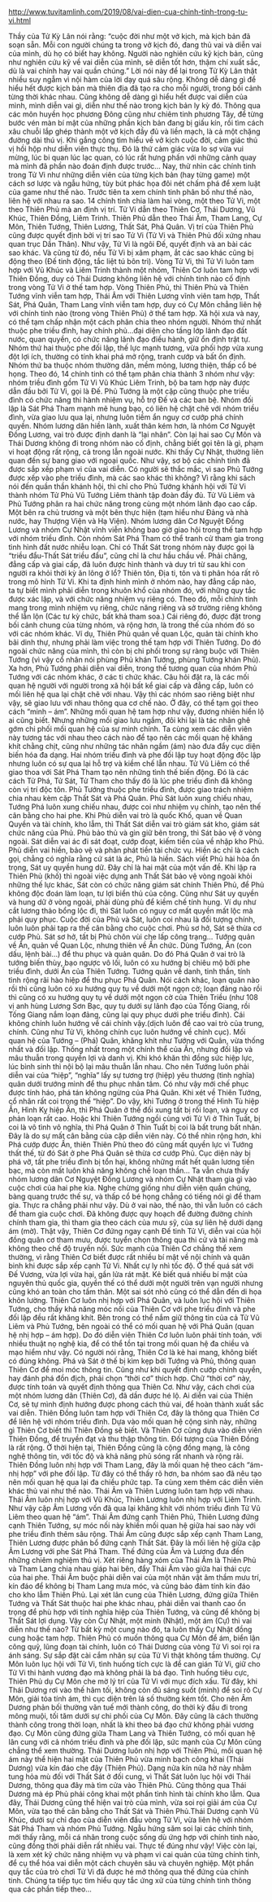 http://www.tuvitamlinh.com/2019/08/vai-dien-cua-chinh-tinh-trong-tu-vi.html

Thầy của Tử Kỳ Lân nói rằng: “cuộc đời như một vở kịch, mà kịch bản đã soạn sẵn. Mỗi con người chúng ta trong vở kịch đó, đang thủ vai và diễn vai của mình, dù họ có biết hay không. Người nào nghiên cứu kỹ kịch bản, cũng như nghiên cứu kỹ về vai diễn của mình, sẽ diễn tốt hơn, thậm chí xuất sắc, dù là vai chính hay vai quần chúng.”
Lời nói này để lại trong Tử Kỳ Lân thật nhiều suy ngẫm vì nội hàm của lời dạy quá sâu rộng. Không dễ dàng gì để hiểu hết được kịch bản mà thiên địa đã tạo ra cho mỗi người, trong bối cảnh từng thời khác nhau. Cũng không dễ dàng gì hiểu hết được vai diễn của mình, mình diễn vai gì, diễn như thế nào trong kịch bản ly kỳ đó. Thông qua các môn huyền học phương Đông cũng như chiêm tinh phương Tây, để từng bước vén màn bí mật của những phần kịch bản đang bị giấu kín, rồi tìm cách xâu chuỗi lắp ghép thành một vở kịch đầy đủ và liền mạch, là cả một chặng đường dài thú vị. Khi gắng công tìm hiểu về vở kịch cuộc đời, cảm giác thú vị hồi hộp như diễn viên thực thụ. Đó là thứ cảm giác vừa lo sợ vừa vui mừng, lúc bi quan lúc lạc quan, có lúc rất hưng phấn với những cảnh quay mà mình đã phần nào đoán định được trước...
Nay, thử nhìn các chính tinh trong Tử Vi như những diễn viên của từng kịch bản (hay từng game) một cách sơ lược và ngẫu hứng, tùy bút phác họa đôi nét chấm phá để xem luật của game như thế nào.
Trước tiên ta xem chính tinh phân bố như thế nào, liên hệ với nhau ra sao. 14 chính tinh chia làm hai vòng, một theo Tử Vi, một theo Thiên Phủ mà an định vị trí. Tử Vi dẫn theo Thiên Cơ, Thái Dương, Vũ Khúc, Thiên Đồng, Liêm Trinh. Thiên Phủ dẫn theo Thái Âm, Tham Lang, Cự Môn, Thiên Tướng, Thiên Lương, Thất Sát, Phá Quân. Vị trí của Thiên Phủ cũng được quyết định bởi vị trí sao Tử Vi (Tử Vi và Thiên Phủ đối xứng nhau quan trục Dần Thân). Như vậy, Tử Vi là ngôi Đế, quyết định và an bài các sao khác. Và cũng từ đó, nếu Tử Vi bị xâm phạm, ắt các sao khác cũng bị động theo (Đế tinh động, tắc liệt tú bôn trì).
Vòng Tử Vi, thì Tử Vi luôn tam hợp với Vũ Khúc và Liêm Trinh thành một nhóm, Thiên Cơ luôn tam hợp với Thiên Đồng, duy có Thái Dương không liên hệ với chính tinh nào cố định trong vòng Tử Vi ở thế tam hợp.
Vòng Thiên Phủ, thì Thiên Phủ và Thiên Tướng vĩnh viễn tam hợp, Thái Âm với Thiên Lương vĩnh viên tam hợp, Thất Sát, Phá Quân, Tham Lang vĩnh viễn tam hợp, duy có Cự Môn chẳng liên hệ với chính tinh nào (trong vòng Thiên Phủ) ở thế tam hợp.
Xã hội xưa và nay, có thể tạm chấp nhận một cách phân chia theo nhóm người. Nhóm thứ nhất thuộc phe triều đình, hay chính phủ…đại diện cho tầng lớp lãnh đạo đất nước, quan quyền, có chức năng lãnh đạo điều hành, giữ ổn định trật tự. Nhóm thứ hai thuộc phe đối lập, thế lực mạnh tương, vừa phối hợp vừa xung đột lợi ích, thường có tính khai phá mở rộng, tranh cướp và bất ổn định. Nhóm thứ ba thuộc nhóm thường dân, mềm mỏng, lương thiện, thấp cổ bé họng. Theo đó, 14 chính tinh có thể tạm phân chia thành 3 nhóm như vậy: nhóm triều đình gồm Tử Vi Vũ Khúc Liêm Trinh, bộ ba tam hợp này được dẫn đầu bởi Tử Vi, gọi là Đế. Phủ Tướng là một cặp cũng thuộc phe triều đình có chức năng thi hành nhiệm vụ, hỗ trợ Đế và các ban bệ. Nhóm đối lập là Sát Phá Tham mạnh mẽ hung bạo, có liên hệ chặt chẽ với nhóm triều đình, vừa giao lưu qua lại, nhưng luôn tiềm ẩn nguy cơ cướp phá chính quyền. Nhóm lương dân hiền lành, xuất thân kém hơn, là nhóm Cơ Nguyệt Đồng Lương, vai trò được định danh là “lại nhân”. Còn lại hai sao Cự Môn và Thái Dương không đi trong nhóm nào cố định, chẳng biết gọi tên là gì, phạm vi hoạt động rất rộng, cả trong lẫn ngoài nước. Khi thấy Cự Nhật, thường liên quan đến sự bang giao với ngoại quốc.
Như vậy, sơ bộ các chính tinh đã được sắp xếp phạm vi của vai diễn.
Có người sẽ thắc mắc, vì sao Phủ Tướng được xếp vào phe triều đình, mà các sao khác thì không? Vì rằng khi sách nói đến quần thần khánh hội, thì chỉ cho Phủ Tướng khánh hội với Tử Vi thành nhóm Tử Phủ Vũ Tướng Liêm thành tập đoàn đầy đủ. Tử Vũ Liêm và Phủ Tướng phân ra hai chức năng trong cùng một nhóm lãnh đạo cao cấp. Một bên ra chủ trương và một bên thực hiện (tạm hiểu như Đảng và nhà nước, hay Thượng Viện và Hạ Viện). Nhóm lương dân Cơ Nguyệt Đồng Lương và nhóm Cự Nhật vĩnh viễn không bao giờ giao hội trong thế tam hợp với nhóm triều đình. Còn nhóm Sát Phá Tham có thể tranh cử tham gia trong tình hình đất nước nhiễu loạn. Chỉ có Thất Sát trong nhóm này được gọi là “triều đẩu-Thất Sát triều đẩu”, cũng chỉ là chư hầu chầu về.
Phải chăng, đẳng cấp và giai cấp, đã luôn được hình thành và duy trì từ sau khi con người ra khỏi thời kỳ ăn lông ở lổ? Thiên tôn, Địa ti, tôn và ti phân hóa rất rõ trong mô hình Tử Vi.
Khi ta định hình mình ở nhóm nào, hay đẳng cấp nào, ta tự biết mình phải diễn trong khuôn khổ của nhóm đó, với những quy tắc được xác lập, và với chức năng nhiệm vụ riêng có. Theo đó, mỗi chính tinh mang trong mình nhiệm vụ riêng, chức năng riêng và sở trường riêng không thể lẫn lộn (Các tư kỳ chức, bất khả tham soa.) Cái riêng đó, được đặt trong bối cảnh chung của từng nhóm, và rộng hơn, là trong thế của nhóm đó so với các nhóm khác. Ví dụ, Thiên Phủ quản về quan Lộc, quản tài chính kho bãi dinh thự, nhưng phải làm việc trong thế tam hợp với Thiên Tướng. Do đó ngoài chức năng của mình, thì còn bị chi phối trong sự ràng buộc với Thiên Tướng (vì vậy cổ nhân nói phùng Phủ khán Tướng, phùng Tướng khán Phủ). Xa hơn, Phủ Tướng phải diễn vai diễn, trong thế tương quan của nhóm Phủ Tướng với các nhóm khác, ở các ti chức khác.
Câu hỏi đặt ra, là các mối quan hệ người với người trong xã hội bất kể giai cấp và đẳng cấp, luôn có mối liên hệ qua lại chặt chẽ với nhau. Vậy thì các nhóm sao riêng biệt như vậy, sẽ giao lưu với nhau thông qua cơ chế nào. Ở đây, có thể tạm gọi theo cách “minh – ám”. Những mối quan hệ tam hợp như vậy, đương nhiên hiển lộ ai cũng biết. Nhưng những mối giao lưu ngầm, đôi khi lại là tác nhân ghê gớm chi phối mối quan hệ của sự minh chính. Ta cùng xem các diễn viên này tương tác với nhau theo cách nào để tạo nên các mối quan hệ khăng khít chằng chịt, cũng như những tác nhân ngầm (ám) nào đưa đẩy cục diện biến hóa đa dạng.
Hai nhóm triều đình và phe đối lập tuy hoạt động độc lập nhưng luôn có sự qua lại hỗ trợ và kiềm chế lẫn nhau.
Tử Vũ Liêm có thể giao thoa với Sát Phá Tham tạo nên những tình thế biến động. Đó là các cách Tử Phá, Tử Sát, Tử Tham cho thấy đó là lúc phe triều đình đã không còn vị trí độc tôn.
Phủ Tướng thuộc phe triều đình, được giao trách nhiệm chia nhau kèm cặp Thất Sát và Phá Quân. Phủ Sát luôn xung chiếu nhau, Tướng Phá luôn xung chiếu nhau, được coi như nhiệm vụ chính, tạo nên thế cân bằng cho hai phe.
Khi Phủ diễn vai trò là quốc Khố, quan về Quan Quyền và tài chính, kho lẫm, thì Thất Sát diễn vai trò giám sát kho, giám sát chức năng của Phủ. Phủ bảo thủ và gìn giữ bên trong, thì Sát bảo vệ ở vòng ngoài. Sát diễn vai ác đi sát đoạt, cướp đoạt, kiếm tiền của về nhập kho Phủ. Phủ diễn vai hiền, bảo vệ và phân phát tiền tài chức vụ. Hiền ác chỉ là cách gọi, chẳng có nghĩa rằng cứ sát là ác, Phủ là hiền. Sách viết Phủ hài hòa ổn trọng, Sát uy quyền hung dữ. Đây chỉ là hai mặt của một vấn đề. Khi lập ra Thiên Phủ (khố) thì ngoài việc dựng anh Thất Sát bảo vệ vòng ngoài khỏi những thế lực khác, Sát còn có chức năng giám sát chính Thiên Phủ, để Phủ không độc đoán làm loạn, tư lợi biển thủ của công. Cũng như Sát uy quyền và hung dữ ở vòng ngoài, phải dùng phủ để kiềm chế tính hung. Ví dụ như cắt lương thảo bổng lộc đi, thì Sát luôn có nguy cơ mất quyền mất lộc mà phải quy phục. Cuộc đời của Phủ và Sát, luôn coi nhau là đối tượng chính, luôn luôn phải tạp ra thế cân bằng cho cuộc chơi. Phủ sơ hở, Sát sẽ thừa cơ cướp Phủ. Sát sơ hở, tất bị Phủ chôn vùi che lấp công trạng…
Tướng quản về Ấn, quản về Quan Lộc, nhưng thiên về Ấn chức. Dùng Tướng, Ấn (con dấu, lệnh bài…) để thu phục và quản quân. Do đó Phá Quân ở vai trò là tướng biến thùy, bạo ngược vô lối, luôn có xu hướng bị chiêu mộ bởi phe triều đình, dưới Ấn của Thiên Tướng. Tướng quản về danh, tinh thần, tính tình rộng rãi hào hiệp để thu phục Phá Quân. Nói cách khác, loạn quân nào rồi thì cũng luôn có xu hướng quy tụ về dưới một ngọn cờ; loạn đảng nào rồi thì cũng có xu hướng quy tụ về dưới một ngọn cờ của Thiên Triều (như 108 vị anh hùng Lương Sơn Bạc, quy tụ dưới sự lãnh đạo của Tống Giang, rồi Tống Giang nắm loạn đảng, cũng lại quy phục dưới phe triều đình). Cái không chính luôn hướng về cái chính vậy.(dịch luôn đề cao vai trò của trung, chính. Cũng như Tử Vi, không chính cục luôn hướng về chính cục). Mối quan hệ của Tướng – (Phá) Quân, khăng khít như Tướng với Quân, vừa thống nhất và đối lập. Thống nhất trong một chính thể của Ấn, nhưng đối lập và mâu thuẫn trong quyền lợi và danh vị. Khi khó khăn thì đồng sức hiệp lực, lúc bình sinh thì nội bộ lại mâu thuẫn lẫn nhau. Cho nên Tướng luôn phải diễn vai của “hiệp”, “nghĩa” lấy sự tương trợ (hiệp) yêu thương (tình nghĩa) quân dưới trướng mình để thu phục nhân tâm. Có như vậy mới chế phục được tính háo, phá tán không ngừng của Phá Quân. Khi xét về Thiên Tướng, cổ nhân rất coi trọng thế “hiệp”. Do vậy, khi Tướng ở trong thế Hình Tù hiệp Ấn, Hình Kỵ hiệp Ấn, thì Phá Quân ở thế đối xung tất bị rối loạn, và nguy cơ phản loạn rất cao. Hoặc khi Thiên Tướng ngồi cùng với Tử Vi ở Thìn Tuất, bị coi là vô tình vô nghĩa, thì Phá Quân ở Thìn Tuất bị coi là bất trung bất nhân. Đây là do sự mất cân bằng của cặp diễn viên này.
Có thể nhìn rộng hơn, khi Phá cướp được Ấn, thiên Thiên Phủ theo đó cũng mất quyền lực vì Tướng thất thế, từ đó Sát ở phe Phá Quân sẽ thừa cơ cướp Phủ. Cục diện này bị phá vỡ, tất phe triều đình bị tổn hại, không những mất hết quân lương tiền bạc, mà còn mất luôn khả năng không chế loạn thần…
Ta vẫn chưa thấy nhóm lương dân Cơ Nguyệt Đồng Lương và nhóm Cự Nhật tham gia gì vào cuộc chơi của hai phe kia. Nghe chừng giống như diễn viên quần chúng, bàng quang trước thế sự, và thấp cổ bé họng chẳng có tiếng nói gì để tham gia. Thực ra chẳng phải như vậy. Dù ở vai nào, thế nào, thì vẫn luôn có cách để tham gia cuộc chơi. Đã không được quy hoạch để đường đường chính chính tham gia, thì tham gia theo cách của mưu sỹ, của sự liên hệ dưới dạng ám (mờ). Thật vậy, Thiên Cơ đứng ngay cạnh Đế tinh Tử Vi, diễn vai của hội đồng quân cơ tham mưu, được tuyển chọn thông qua thi cử và tài năng mà không theo chế độ truyền nối. Sức mạnh của Thiên Cơ chẳng thể xem thường, vì rằng Thiên Cơ biết được rất nhiều bí mật về nội chính và quân binh khi được sắp xếp cạnh Tử Vi. Nhất cự ly nhì tốc độ. Ở thế quá sát với Đế Vương, vừa lợi vừa hại, gần lửa rát mặt. Kẻ biết quá nhiều bí mật của nguyên thủ quốc gia, quyền thế có thể dưới một người trên vạn người nhưng cũng khó an toàn cho tấm thân. Một sai sót nhỏ cũng có thể dẫn đến di họa khôn lường. Thiên Cơ luôn nhị hợp với Phá Quân, và luôn lục hội với Thiên Tướng, cho thấy khả năng móc nối của Thiên Cơ với phe triều đình và phe đối lập đều rất khăng khít. Bên trong có thể nắm giữ thông tin của cả Tử Vũ Liêm và Phủ Tướng, bên ngoài có thể có mối quan hệ với Phá Quân (quan hệ nhị hợp – ám hợp). Do đó diễn viên Thiên Cơ luôn luôn phải tính toán, với nhiều thuật nọ nghệ kia, để có thể tồn tại trong mối quan hệ đa chiều và mạo hiểm như vậy. Có người nói rằng, Thiên Cơ là kẻ hai mang, không biết có đúng không. Phá và Sát ở thế bị kìm kẹp bởi Tướng và Phủ, thông quan Thiên Cơ để moi móc thông tin. Cũng như khi quyết định cướp chính quyền, hay đánh phá đồn địch, phải chọn “thời cơ” thích hợp. Chữ “thời cơ” này, được tính toán và quyết định thông qua Thiên Cơ. Như vậy, cách chơi của một nhóm lương dân (Thiên Cơ), đã dần được hé lộ. Ai diễn vai của Thiên Cơ, sẽ tự mình định hướng được phong cách thủ vai, để hoàn thành xuất sắc vai diễn.
Thiên Đồng luôn tam hợp với Thiên Cơ, đây là thông qua Thiên Cơ để liên hệ với nhóm triều đình. Dựa vào mối quan hệ cộng sinh này, những gì Thiên Cơ biết thì Thiên Đồng sẽ biết. Và Thiên Cơ cũng dựa vào diễn viên Thiên Đồng, để truyền đạt và thu thập thông tin. Đối tượng của Thiên Đồng là rất rộng. Ở thời hiện tại, Thiên Đồng cũng là cộng đồng mạng, là công nghệ thông tin, với tốc độ và khả năng phủ sóng rất nhanh và rộng rãi. Thiên Đồng luôn nhị hợp với Tham Lang, đây là mối quan hệ theo cách “ám-nhị hợp” với phe đối lập. Từ đây có thể thấy rõ hơn, ba nhóm sao đã nêu tạo nên mối quan hệ qua lại đa chiều phức tạp. Ta cùng xem thêm các diễn viên khác thủ vai như thế nào.
Thái Âm và Thiên Lương luôn tam hợp với nhau. Thái Âm luôn nhị hợp với Vũ Khúc, Thiên Lương luôn nhị hợp với Liêm Trinh. Như vậy cặp Âm Lương vốn đã qua lại khăng khít với nhóm triều đình Tử Vũ Liêm theo quan hệ “ám”. Thái Âm đứng cạnh Thiên Phủ, Thiên Lương đứng cạnh Thiên Tướng, sự móc nối này khiến mối quan hệ giữa hai sao này với phe triều đình thêm sâu rộng.
Thái Âm cũng được sắp xếp cạnh Tham Lang, Thiên Lương được phân bổ đứng cạnh Thất Sát. Đây là mối liên hệ giữa cặp Âm Lương với phe Sát Phá Tham. Thế đứng của Âm và Lương đưa đến những chiêm nghiệm thú vị. Xét riêng hàng xóm của Thái Âm là Thiên Phủ và Tham Lang chia nhau giáp hai bên, đẩy Thái Âm vào giữa hai thái cực của hai phe. Thái Âm buộc phải diễn vai của một nhân vật âm thầm mưu trí, kín đáo để không bị Tham Lang mưa móc, và cũng bảo đảm tính kín đáo cho kho lẫm Thiên Phủ. Lại xét lân cung của Thiên Lương, đứng giữa Thiên Tướng và Thất Sát thuộc hai phe khác nhau, phải diễn vai thanh cao ổn trọng để phù hợp với tính nghĩa hiệp của Thiên Tướng, và cũng để không bị Thất Sát lợi dụng.
Vậy còn Cự Nhật, một minh (Nhật), một ám (Cự) thì vai diễn như thế nào? Từ bất kỳ một cung nào đó, ta luôn thấy Cự Nhật đồng cung hoặc tam hợp. Thiên Phủ có muốn thông qua Cự Môn để ám, biển lận công quỹ, lũng đoạn tài chính, luôn có Thái Dương của vòng Tử Vi soi rọi ra ánh sáng. Sự sắp đặt cài cắm nhân sự của Tử Vi thật không tầm thường.
Cự Môn luôn lục hội với Tử Vi, tình huống tích cực là để can gián Tử Vi, giữ cho Tử Vi thi hành vương đạo mà không phải là bá đạo. Tình huống tiêu cực, Thiên Phủ dụ Cự Môn che mờ lý trí của Tử Vi với mục đích xấu. Từ đây, khi Thái Dương rơi vào thế hãm tối, không còn đủ sáng suốt (minh) để soi rõ Cự Môn, giải tỏa tính ám, thì cục diện trên lá số thường kém tốt. Cho nên Âm Dương phản bối thường vãn tuế mới thành công, do thời kỳ đầu đi trong mông muội, tối tăm dưới sự chi phối của Cự Môn. Đây cũng là cách thường thành công trong thời loạn, nhất là khi theo bá đạo chứ không phải vương đạo. Cự Môn cũng đứng giữa Tham Lang và Thiên Tướng, có mối quan hệ lân cung với cả nhóm triều đình và phe đối lập, sức mạnh của Cự Môn cũng chẳng thể xem thường.
Thái Dương luôn nhị hợp với Thiên Phủ, mối quan hệ ám này thể hiện hai mặt của Thiên Phủ vừa minh bạch công khai (Thái Dương) vừa kín đáo che đậy (Thiên Phủ). Dạng nửa kín nửa hở này nhằm tung hỏa mù đối với Thất Sát ở đối cung, vì Thất Sát luôn lục hội với Thái Dương, thông qua đây mà tìm cửa vào Thiên Phủ. Cũng thông qua Thái Dương mà ép Phủ phải công khai một phần tình hình tài chính kho lẫm. Qua đây, Thái Dương cũng thể hiện vai trò của mình, vừa soi rọi giải ám của Cự Môn, vừa tạo thế cân bằng cho Thất Sát và Thiên Phủ.Thái Dương cạnh Vũ Khúc, dưới sự chỉ đạo của diễn viên đầu vòng Tử Vi, vừa liên hệ với nhóm Sát Phá Tham và nhóm Phủ Tướng.
Ngẫu hứng săm soi lại các chính tinh, mới thấy rằng, mỗi cá nhân trong cuộc sống dù ứng hợp với chính tinh nào, cũng đồng thời phải diễn rất nhiều vai. Thực tế đúng như vậy! Việc còn lại, là xem xét kỹ chức năng nhiệm vụ và phạm vi cai quản của từng chính tinh, để cụ thể hóa vai diễn một cách chuyên sâu và chuyên nghiệp. Một phần quy tắc của trò chơi Tử Vi đã được hé mở thông qua thế đứng của chính tinh. Chúng ta tiếp tục tìm hiểu quy tắc ứng xử của từng chính tinh thông qua các phần tiếp theo…